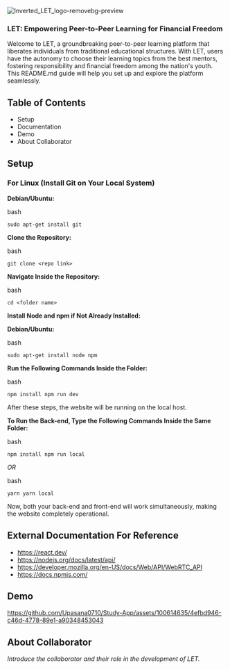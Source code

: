 ![Inverted_LET_logo-removebg-preview](https://github.com/Upasana0710/Study-App/assets/100614635/0a2d204e-e6fe-4f0e-8b1a-4a9bdef39440)
### LET: Empowering Peer-to-Peer Learning for Financial Freedom

Welcome to LET, a groundbreaking peer-to-peer learning platform that liberates individuals from traditional educational structures. With LET, users have the autonomy to choose their learning topics from the best mentors, fostering responsibility and financial freedom among the nation's youth. This README.md guide will help you set up and explore the platform seamlessly.

## Table of Contents

- Setup
- Documentation
- Demo
- About Collaborator

## Setup

### For Linux (Install Git on Your Local System)

**Debian/Ubuntu:**

bash

`sudo apt-get install git`

**Clone the Repository:**

bash

`git clone <repo link>`

**Navigate Inside the Repository:**

bash

`cd <folder name>`

**Install Node and npm if Not Already Installed:**

**Debian/Ubuntu:**

bash

`sudo apt-get install node npm`

**Run the Following Commands Inside the Folder:**

bash

`npm install npm run dev`

After these steps, the website will be running on the local host.

**To Run the Back-end, Type the Following Commands Inside the Same Folder:**

bash

`npm install npm run local`

_OR_

bash

`yarn yarn local`

Now, both your back-end and front-end will work simultaneously, making the website completely operational.

## External Documentation For Reference 

- https://react.dev/ 
- https://nodejs.org/docs/latest/api/
- https://developer.mozilla.org/en-US/docs/Web/API/WebRTC_API
- https://docs.npmjs.com/

## Demo


https://github.com/Upasana0710/Study-App/assets/100614635/4efbd946-c46d-4778-89e1-a90348453043




## About Collaborator

_Introduce the collaborator and their role in the development of LET._
